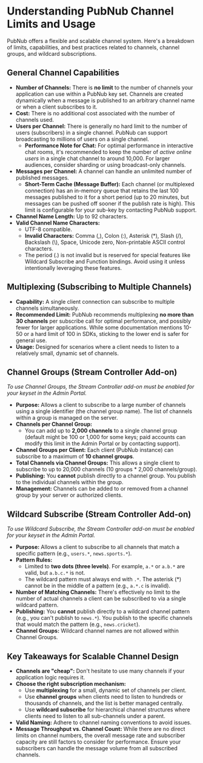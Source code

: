 # Understanding PubNub Channel Limits and Usage

PubNub offers a flexible and scalable channel system. Here's a breakdown of limits, capabilities, and best practices related to channels, channel groups, and wildcard subscriptions.

## General Channel Capabilities

*   **Number of Channels:** There is **no limit** to the number of channels your application can use within a PubNub key set. Channels are created dynamically when a message is published to an arbitrary channel name or when a client subscribes to it.
*   **Cost:** There is no additional cost associated with the number of channels used.
*   **Users per Channel:** There is generally no hard limit to the number of users (subscribers) in a single channel. PubNub can support broadcasting to millions of users on a single channel.
    *   **Performance Note for Chat:** For optimal performance in interactive chat rooms, it's recommended to keep the number of *active online users* in a single chat channel to around 10,000. For larger audiences, consider sharding or using broadcast-only channels.
*   **Messages per Channel:** A channel can handle an unlimited number of published messages.
    *   **Short-Term Cache (Message Buffer):** Each channel (or multiplexed connection) has an in-memory queue that retains the last 100 messages published to it for a short period (up to 20 minutes, but messages can be pushed off sooner if the publish rate is high). This limit is configurable for your sub-key by contacting PubNub support.
*   **Channel Name Length:** Up to 92 characters.
*   **Valid Channel Name Characters:**
    *   UTF-8 compatible.
    *   **Invalid Characters:** Comma (,), Colon (:), Asterisk (*), Slash (/), Backslash (\\), Space, Unicode zero, Non-printable ASCII control characters.
    *   The period (.) is not invalid but is reserved for special features like Wildcard Subscribe and Function bindings. Avoid using it unless intentionally leveraging these features.

## Multiplexing (Subscribing to Multiple Channels)

*   **Capability:** A single client connection can subscribe to multiple channels simultaneously.
*   **Recommended Limit:** PubNub recommends multiplexing **no more than 30 channels** per subscribe call for optimal performance, and possibly fewer for larger applications. While some documentation mentions 10-50 or a hard limit of 100 in SDKs, sticking to the lower end is safer for general use.
*   **Usage:** Designed for scenarios where a client needs to listen to a relatively small, dynamic set of channels.

## Channel Groups (Stream Controller Add-on)

*To use Channel Groups, the Stream Controller add-on must be enabled for your keyset in the Admin Portal.*

*   **Purpose:** Allows a client to subscribe to a large number of channels using a single identifier (the channel group name). The list of channels within a group is managed on the server.
*   **Channels per Channel Group:**
    *   You can add up to **2,000 channels** to a single channel group (default might be 100 or 1,000 for some keys; paid accounts can modify this limit in the Admin Portal or by contacting support).
*   **Channel Groups per Client:** Each client (PubNub instance) can subscribe to a maximum of **10 channel groups**.
*   **Total Channels via Channel Groups:** This allows a single client to subscribe to up to 20,000 channels (10 groups * 2,000 channels/group).
*   **Publishing:** You **cannot** publish directly to a channel group. You publish to the individual channels within the group.
*   **Management:** Channels can be added to or removed from a channel group by your server or authorized clients.

## Wildcard Subscribe (Stream Controller Add-on)

*To use Wildcard Subscribe, the Stream Controller add-on must be enabled for your keyset in the Admin Portal.*

*   **Purpose:** Allows a client to subscribe to all channels that match a specific pattern (e.g., `users.*`, `news.sports.*`).
*   **Pattern Rules:**
    *   Limited to **two dots (three levels)**. For example, `a.*` or `a.b.*` are valid, but `a.b.c.*` is not.
    *   The wildcard pattern must always end with `.*`. The asterisk (*) cannot be in the middle of a pattern (e.g., `a.*.c` is invalid).
*   **Number of Matching Channels:** There's effectively no limit to the number of actual channels a client can be subscribed to via a single wildcard pattern.
*   **Publishing:** You **cannot** publish directly to a wildcard channel pattern (e.g., you can't publish to `news.*`). You publish to the specific channels that would match the pattern (e.g., `news.cricket`).
*   **Channel Groups:** Wildcard channel names are not allowed within Channel Groups.

## Key Takeaways for Scalable Channel Design

*   **Channels are "cheap":** Don't hesitate to use many channels if your application logic requires it.
*   **Choose the right subscription mechanism:**
    *   Use **multiplexing** for a small, dynamic set of channels per client.
    *   Use **channel groups** when clients need to listen to hundreds or thousands of channels, and the list is better managed centrally.
    *   Use **wildcard subscribe** for hierarchical channel structures where clients need to listen to all sub-channels under a parent.
*   **Valid Naming:** Adhere to channel naming conventions to avoid issues.
*   **Message Throughput vs. Channel Count:** While there are no direct limits on channel numbers, the overall message rate and subscriber capacity are still factors to consider for performance. Ensure your subscribers can handle the message volume from all subscribed channels.

